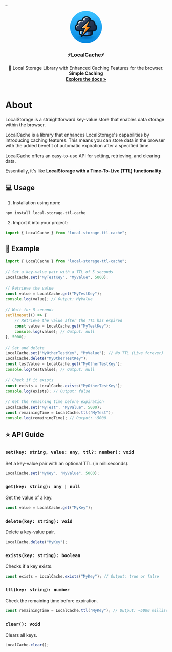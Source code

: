 \_<br />

<div align="center">
  <a >
    <img src="https://github.com/Samuel-Hinchliffe/LocalCache/blob/main/git/logo.jpg" alt="Logo" width="100" height="100" style="border-radius: 100%">
  </a>

  <h3 align="center">⚡LocalCache⚡</h3>

  <p align="center">
    🤖 Local Storage Library with Enhanced Caching Features for the browser. 
    <br><b>Simple Caching</b>
    <br />
    <a href="https://github.com//Samuel-Hinchliffe/LocalCache"><strong>Explore the docs »</strong></a>
    <br />
    <br />
  </p>
</div>

# About

LocalStorage is a straightforward key-value store that enables data storage within the browser.

LocalCache is a library that enhances LocalStorage's capabilities by introducing caching features. This means you can store data in the browser with the added benefit of automatic expiration after a specified time.

LocalCache offers an easy-to-use API for setting, retrieving, and clearing data.

Essentially, it's like **LocalStorage with a Time-To-Live (TTL) functionality**.

## 💻 Usage

1. Installation using npm:

```bash
npm install local-storage-ttl-cache
```

2. Import it into your project:

```javascript
import { LocalCache } from "local-storage-ttl-cache";
```

## 🤖 Example

```javascript
import { LocalCache } from "local-storage-ttl-cache";

// Set a key-value pair with a TTL of 5 seconds
LocalCache.set("MyTestKey", "MyValue", 5000);

// Retrieve the value
const value = LocalCache.get("MyTestKey");
console.log(value); // Output: MyValue

// Wait for 5 seconds
setTimeout(() => {
	// Retrieve the value after the TTL has expired
	const value = LocalCache.get("MyTestKey");
	console.log(value); // Output: null
}, 5000);

// Set and delete
LocalCache.set("MyOtherTestKey", "MyValue"); // No TTL (Live forever)
LocalCache.delete("MyOtherTestKey");
const testValue = LocalCache.get("MyOtherTestKey");
console.log(testValue); // Output: null

// Check if it exists
const exists = LocalCache.exists("MyOtherTestKey");
console.log(exists); // Output: false

// Get the remaining time before expiration
LocalCache.set("MyTest", "MyValue", 5000);
const remainingTime = LocalCache.ttl("MyTest");
console.log(remainingTime); // Output: ~5000
```

## ⭐ API Guide

### `set(key: string, value: any, ttl?: number): void`

Set a key-value pair with an optional TTL (in milliseconds).

```javascript
LocalCache.set("MyKey", "MyValue", 5000);
```

### `get(key: string): any | null`

Get the value of a key.

```javascript
const value = LocalCache.get("MyKey");
```

### `delete(key: string): void`

Delete a key-value pair.

```javascript
LocalCache.delete("MyKey");
```

### `exists(key: string): boolean`

Checks if a key exists.

```javascript
const exists = LocalCache.exists("MyKey"); // Output: true or false
```

### `ttl(key: string): number`

Check the remaining time before expiration.

```javascript
const remainingTime = LocalCache.ttl("MyKey"); // Output: ~5000 milliseconds or -1 if the key does not exist
```

### `clear(): void`

Clears all keys.

```javascript
LocalCache.clear();
```
